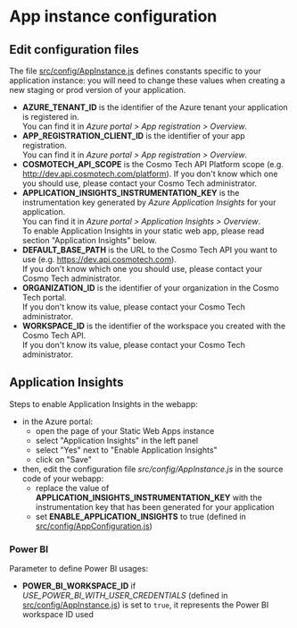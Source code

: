 # App instance configuration

## Edit configuration files

The file [src/config/AppInstance.js](../src/config/AppInstance.js) defines constants specific to your application
instance: you will need to change these values when creating a new staging or prod version of your application.

- **AZURE_TENANT_ID** is the identifier of the Azure tenant your application is registered in.\
  You can find it in _Azure portal > App registration > Overview_.
- **APP_REGISTRATION_CLIENT_ID** is the identifier of your app registration.\
  You can find it in _Azure portal > App registration > Overview_.
- **COSMOTECH_API_SCOPE** is the Cosmo Tech API Platform scope (e.g. http://dev.api.cosmotech.com/platform).
  If you don't know which one you should use, please contact your Cosmo Tech administrator.
- **APPLICATION_INSIGHTS_INSTRUMENTATION_KEY** is the instrumentation key generated by _Azure Application Insights_ for
  your application.\
  You can find it in _Azure portal > Application Insights > Overview_.\
  To enable Application Insights in your static web app, please read section "Application Insights" below.
- **DEFAULT_BASE_PATH** is the URL to the Cosmo Tech API you want to use (e.g. https://dev.api.cosmotech.com).\
  If you don't know which one you should use, please contact your Cosmo Tech administrator.
- **ORGANIZATION_ID** is the identifier of your organization in the Cosmo Tech portal.\
  If you don't know its value, please contact your Cosmo Tech administrator.
- **WORKSPACE_ID** is the identifier of the workspace you created with the Cosmo Tech API.\
  If you don't know its value, please contact your Cosmo Tech administrator.

## Application Insights

Steps to enable Application Insights in the webapp:

- in the Azure portal:
  - open the page of your Static Web Apps instance
  - select "Application Insights" in the left panel
  - select "Yes" next to "Enable Application Insights"
  - click on "Save"
- then, edit the configuration file _src/config/AppInstance.js_ in the source code of your webapp:
  - replace the value of **APPLICATION_INSIGHTS_INSTRUMENTATION_KEY** with the instrumentation key that has been
    generated for your application
  - set **ENABLE_APPLICATION_INSIGHTS** to true (defined in [src/config/AppConfiguration.js](../src/config/AppConfiguration.js)) 
  
### Power BI

Parameter to define Power BI usages:
- **POWER_BI_WORKSPACE_ID** if _USE_POWER_BI_WITH_USER_CREDENTIALS_ (defined in [src/config/AppInstance.js](../src/config/AppInstance.js)) is set to `true`, it represents the Power BI workspace ID used

